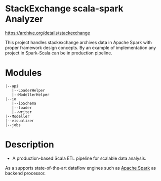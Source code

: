 # StackExchange scala-spark Analyzer

https://archive.org/details/stackexchange

This project handles stackexchange archives data in Apache Spark with proper framework design
concepts. By an example of implementation any project in Spark-Scala can be in production pipeline.


# Modules

    |--api
       |--LoaderHelper
       |--ModellerHelper
    |--io
       |--ioSchema
       |--loader
       |--writer
    |--Modeller
    |--visualizer
    |--jobs

# Description

* A production-based Scala ETL pipeline for scalable data analysis.

As a supports state-of-the-art dataflow engines such as 
[Apache Spark](https://spark.apache.org/) as backend processor.
